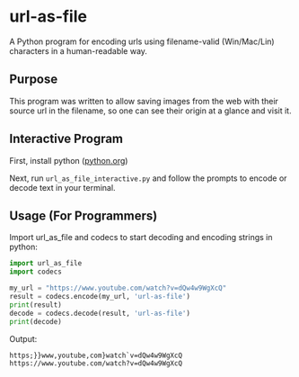 # url-as-file

A Python program for encoding urls using filename-valid (Win/Mac/Lin) characters in a human-readable way.

## Purpose

This program was written to allow saving images from the web with their source url in the filename, so one can see their origin at a glance and visit it.

## Interactive Program
First, install python ([python.org](https://www.python.org/))

Next, run `url_as_file_interactive.py` and follow the prompts to encode or decode text in your terminal.

## Usage (For Programmers)
Import url_as_file and codecs to start decoding and encoding strings in python:

```python
import url_as_file
import codecs

my_url = "https://www.youtube.com/watch?v=dQw4w9WgXcQ"
result = codecs.encode(my_url, 'url-as-file')
print(result)
decode = codecs.decode(result, 'url-as-file')
print(decode)
```

Output:
```
https;}}www,youtube,com}watch`v=dQw4w9WgXcQ
https://www.youtube.com/watch?v=dQw4w9WgXcQ
```